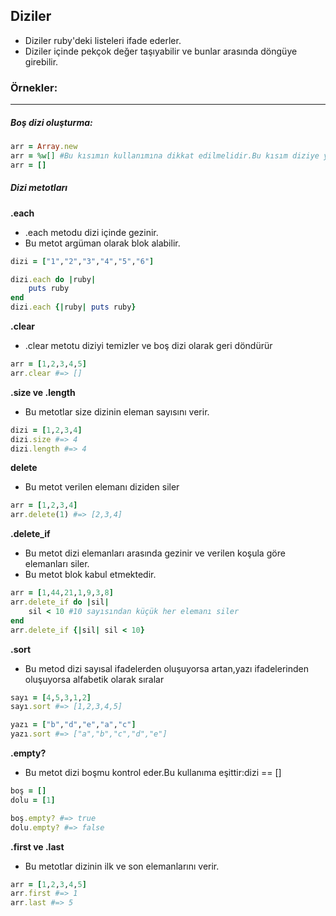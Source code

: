 ## Diziler

* Diziler ruby'deki listeleri ifade ederler.
* Diziler içinde pekçok değer taşıyabilir ve bunlar arasında döngüye girebilir.

<h3>Örnekler:</h3>
<hr width="100%" color="#7026E3" size="5">

<h5>Boş dizi oluşturma:</h5>

```ruby
arr = Array.new
arr = %w[] #Bu kısımın kullanımına dikkat edilmelidir.Bu kısım diziye yazı olarak ekleme yapar.
arr = []
```

<h5 color:="red">Dizi metotları</h5>

**.each**
* .each metodu dizi içinde gezinir.
* Bu metot argüman olarak blok alabilir.

```ruby
dizi = ["1","2","3","4","5","6"]

dizi.each do |ruby|
	puts ruby
end
dizi.each {|ruby| puts ruby}
```

**.clear**
* .clear metotu diziyi temizler ve boş dizi olarak geri döndürür

```ruby
arr = [1,2,3,4,5]
arr.clear #=> []
```

**.size ve .length**
* Bu metotlar size dizinin eleman sayısını verir.

```ruby
dizi = [1,2,3,4]
dizi.size #=> 4
dizi.length #=> 4
```

**delete**
* Bu metot verilen elemanı diziden siler 

```ruby
arr = [1,2,3,4]
arr.delete(1) #=> [2,3,4]
```

**.delete_if**
* Bu metot dizi elemanları arasında gezinir ve verilen koşula göre elemanları siler.
* Bu metot blok kabul etmektedir.

```ruby
arr = [1,44,21,1,9,3,8]
arr.delete_if do |sil|
	sil < 10 #10 sayısından küçük her elemanı siler
end
arr.delete_if {|sil| sil < 10}
```

**.sort**
* Bu metod dizi sayısal ifadelerden oluşuyorsa artan,yazı ifadelerinden oluşuyorsa alfabetik olarak sıralar

```ruby
sayı = [4,5,3,1,2]
sayı.sort #=> [1,2,3,4,5]

yazı = ["b","d","e","a","c"]
yazı.sort #=> ["a","b","c","d","e"]
```

**.empty?**
* Bu metot dizi boşmu kontrol eder.Bu kullanıma eşittir:dizi == []

```ruby
boş = []
dolu = [1]

boş.empty? #=> true
dolu.empty? #=> false
```

**.first ve .last**
* Bu metotlar dizinin ilk ve son elemanlarını verir.

```ruby
arr = [1,2,3,4,5]
arr.first #=> 1
arr.last #=> 5
```

